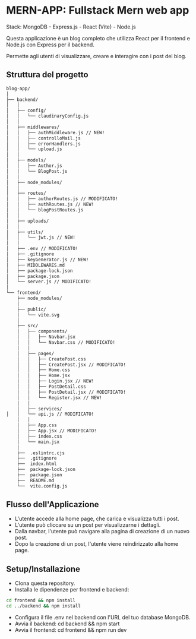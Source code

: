 # MERN-APP: Fullstack Mern web app

Stack: MongoDB - Express.js - React (Vite) - Node.js

Questa applicazione è un blog completo che utilizza React per il frontend e Node.js con Express per il backend.

Permette agli utenti di visualizzare, creare e interagire con i post del blog.

## Struttura del progetto

```zsh
blog-app/
│
├── backend/
│   │
│   ├── config/
│   │   └── claudinaryConfig.js
│   │
│   ├── middlewares/
│   │   ├── authMiddleware.js // NEW!
│   │   ├── controlloMail.js
│   │   ├── errorHandlers.js
│   │   └── upload.js
│   │
│   ├── models/
│   │   ├── Author.js
│   │   └── BlogPost.js
│   │
│   ├── node_modules/
│   │
│   ├── routes/
│   │   ├── authorRoutes.js // MODIFICATO!
│   │   ├── authRoutes.js // NEW!
│   │   └── blogPostRoutes.js
│   │
│   ├── uploads/
│   │
│   ├── utils/
│   │   └── jwt.js // NEW!
│   │
│   ├── .env // MODIFICATO!
│   ├── .gitignore
│   ├── keyGenerator.js // NEW!
│   ├── MIDDLEWARES.md
│   ├── package-lock.json
│   ├── package.json
│   └── server.js // MODIFICATO!
│
└── frontend/
    ├── node_modules/
    │
    ├── public/
    │   └── vite.svg
    │
    ├── src/
    │   ├── components/
    │   │   ├── Navbar.jsx
    │   │   └── Navbar.css // MODIFICATO!
    │   │
    │   ├── pages/
    │   │   ├── CreatePost.css
    │   │   ├── CreatePost.jsx // MODIFICATO!
    │   │   ├── Home.css
    │   │   ├── Home.jsx
    │   │   ├── Login.jsx // NEW!
    │   │   ├── PostDetail.css
    │   │   ├── PostDetail.jsx // MODIFICATO!
    │   │   └── Register.jsx // NEW!
    │   │
    │   ├── services/
│   │   └── api.js // MODIFICATO!
    │   │
    │   ├── App.css
    │   ├── App.jsx // MODIFICATO!
    │   ├── index.css
    │   └── main.jsx
    │
    ├──  .eslintrc.cjs
    ├──  .gitignore
    ├──  index.html
    ├──  package-lock.json
    ├──  package.json
    ├──  README.md
    └──  vite.config.js
```

## Flusso dell'Applicazione

- L'utente accede alla home page, che carica e visualizza tutti i post.
- L'utente può cliccare su un post per visualizzarne i dettagli.
- Dalla navbar, l'utente può navigare alla pagina di creazione di un nuovo post.
- Dopo la creazione di un post, l'utente viene reindirizzato alla home page.

## Setup/Installazione

- Clona questa repository.
- Installa le dipendenze per frontend e backend:

```bash
cd frontend && npm install
cd ../backend && npm install
```

- Configura il file .env nel backend con l'URL del tuo database MongoDB.
- Avvia il backend: cd backend && npm start
- Avvia il frontend: cd frontend && npm run dev
